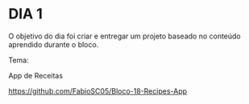 # DIA 1

O objetivo do dia foi criar e entregar um projeto baseado no conteúdo aprendido durante o bloco.

Tema:

App de Receitas

https://github.com/FabioSC05/Bloco-18-Recipes-App
